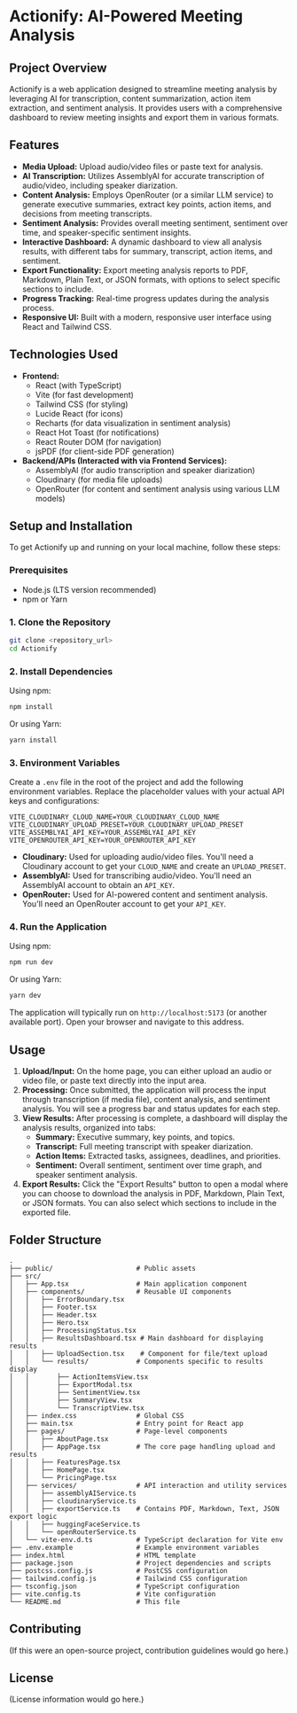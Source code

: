 # Actionify: AI-Powered Meeting Analysis

## Project Overview

Actionify is a web application designed to streamline meeting analysis by leveraging AI for transcription, content summarization, action item extraction, and sentiment analysis. It provides users with a comprehensive dashboard to review meeting insights and export them in various formats.

## Features

*   **Media Upload:** Upload audio/video files or paste text for analysis.
*   **AI Transcription:** Utilizes AssemblyAI for accurate transcription of audio/video, including speaker diarization.
*   **Content Analysis:** Employs OpenRouter (or a similar LLM service) to generate executive summaries, extract key points, action items, and decisions from meeting transcripts.
*   **Sentiment Analysis:** Provides overall meeting sentiment, sentiment over time, and speaker-specific sentiment insights.
*   **Interactive Dashboard:** A dynamic dashboard to view all analysis results, with different tabs for summary, transcript, action items, and sentiment.
*   **Export Functionality:** Export meeting analysis reports to PDF, Markdown, Plain Text, or JSON formats, with options to select specific sections to include.
*   **Progress Tracking:** Real-time progress updates during the analysis process.
*   **Responsive UI:** Built with a modern, responsive user interface using React and Tailwind CSS.

## Technologies Used

*   **Frontend:**
    *   React (with TypeScript)
    *   Vite (for fast development)
    *   Tailwind CSS (for styling)
    *   Lucide React (for icons)
    *   Recharts (for data visualization in sentiment analysis)
    *   React Hot Toast (for notifications)
    *   React Router DOM (for navigation)
    *   jsPDF (for client-side PDF generation)
*   **Backend/APIs (Interacted with via Frontend Services):**
    *   AssemblyAI (for audio transcription and speaker diarization)
    *   Cloudinary (for media file uploads)
    *   OpenRouter (for content and sentiment analysis using various LLM models)

## Setup and Installation

To get Actionify up and running on your local machine, follow these steps:

### Prerequisites

*   Node.js (LTS version recommended)
*   npm or Yarn

### 1. Clone the Repository

```bash
git clone <repository_url>
cd Actionify
```

### 2. Install Dependencies

Using npm:

```bash
npm install
```

Or using Yarn:

```bash
yarn install
```

### 3. Environment Variables

Create a `.env` file in the root of the project and add the following environment variables. Replace the placeholder values with your actual API keys and configurations:

```
VITE_CLOUDINARY_CLOUD_NAME=YOUR_CLOUDINARY_CLOUD_NAME
VITE_CLOUDINARY_UPLOAD_PRESET=YOUR_CLOUDINARY_UPLOAD_PRESET
VITE_ASSEMBLYAI_API_KEY=YOUR_ASSEMBLYAI_API_KEY
VITE_OPENROUTER_API_KEY=YOUR_OPENROUTER_API_KEY
```

*   **Cloudinary:** Used for uploading audio/video files. You'll need a Cloudinary account to get your `CLOUD_NAME` and create an `UPLOAD_PRESET`.
*   **AssemblyAI:** Used for transcribing audio/video. You'll need an AssemblyAI account to obtain an `API_KEY`.
*   **OpenRouter:** Used for AI-powered content and sentiment analysis. You'll need an OpenRouter account to get your `API_KEY`.

### 4. Run the Application

Using npm:

```bash
npm run dev
```

Or using Yarn:

```bash
yarn dev
```

The application will typically run on `http://localhost:5173` (or another available port). Open your browser and navigate to this address.

## Usage

1.  **Upload/Input:** On the home page, you can either upload an audio or video file, or paste text directly into the input area.
2.  **Processing:** Once submitted, the application will process the input through transcription (if media file), content analysis, and sentiment analysis. You will see a progress bar and status updates for each step.
3.  **View Results:** After processing is complete, a dashboard will display the analysis results, organized into tabs:
    *   **Summary:** Executive summary, key points, and topics.
    *   **Transcript:** Full meeting transcript with speaker diarization.
    *   **Action Items:** Extracted tasks, assignees, deadlines, and priorities.
    *   **Sentiment:** Overall sentiment, sentiment over time graph, and speaker sentiment analysis.
4.  **Export Results:** Click the "Export Results" button to open a modal where you can choose to download the analysis in PDF, Markdown, Plain Text, or JSON formats. You can also select which sections to include in the exported file.

## Folder Structure

```
.
├── public/                     # Public assets
├── src/
│   ├── App.tsx                 # Main application component
│   ├── components/             # Reusable UI components
│   │   ├── ErrorBoundary.tsx
│   │   ├── Footer.tsx
│   │   ├── Header.tsx
│   │   ├── Hero.tsx
│   │   ├── ProcessingStatus.tsx
│   │   ├── ResultsDashboard.tsx # Main dashboard for displaying results
│   │   ├── UploadSection.tsx    # Component for file/text upload
│   │   └── results/            # Components specific to results display
│   │       ├── ActionItemsView.tsx
│   │       ├── ExportModal.tsx
│   │       ├── SentimentView.tsx
│   │       ├── SummaryView.tsx
│   │       └── TranscriptView.tsx
│   ├── index.css               # Global CSS
│   ├── main.tsx                # Entry point for React app
│   ├── pages/                  # Page-level components
│   │   ├── AboutPage.tsx
│   │   ├── AppPage.tsx         # The core page handling upload and results
│   │   ├── FeaturesPage.tsx
│   │   ├── HomePage.tsx
│   │   └── PricingPage.tsx
│   ├── services/               # API interaction and utility services
│   │   ├── assemblyAIService.ts
│   │   ├── cloudinaryService.ts
│   │   ├── exportService.ts    # Contains PDF, Markdown, Text, JSON export logic
│   │   ├── huggingFaceService.ts
│   │   └── openRouterService.ts
│   └── vite-env.d.ts           # TypeScript declaration for Vite env
├── .env.example                # Example environment variables
├── index.html                  # HTML template
├── package.json                # Project dependencies and scripts
├── postcss.config.js           # PostCSS configuration
├── tailwind.config.js          # Tailwind CSS configuration
├── tsconfig.json               # TypeScript configuration
├── vite.config.ts              # Vite configuration
└── README.md                   # This file
```

## Contributing

(If this were an open-source project, contribution guidelines would go here.)

## License

(License information would go here.)
